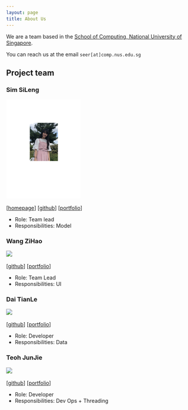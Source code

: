 ```yaml
---
layout: page
title: About Us
---
```


We are a team based in the [School of Computing, National University of Singapore](http://www.comp.nus.edu.sg).

You can reach us at the email `seer[at]comp.nus.edu.sg`

## Project team

### Sim SiLeng

<img src="images/pnutzz-0207.png" width="200px">

[[homepage](http://www.comp.nus.edu.sg/~damithch)]
[[github](https://github.com/pnutzz-0207)]
[[portfolio](team/simsileng.md)]

* Role: Team lead
* Responsibilities: Model 

### Wang ZiHao

<img src="images/johndoe.png" width="200px">

[[github](http://github.com/johndoe)]
[[portfolio](team/wangzihao.md)]

* Role: Team Lead
* Responsibilities: UI

### Dai TianLe

<img src="images/johndoe.png" width="200px">

[[github](http://github.com/johndoe)] [[portfolio](team/daitianle.md)]

* Role: Developer
* Responsibilities: Data

### Teoh JunJie

<img src="images/johndoe.png" width="200px">

[[github](http://github.com/johndoe)]
[[portfolio](team/teohjunjie.md)]

* Role: Developer
* Responsibilities: Dev Ops + Threading

